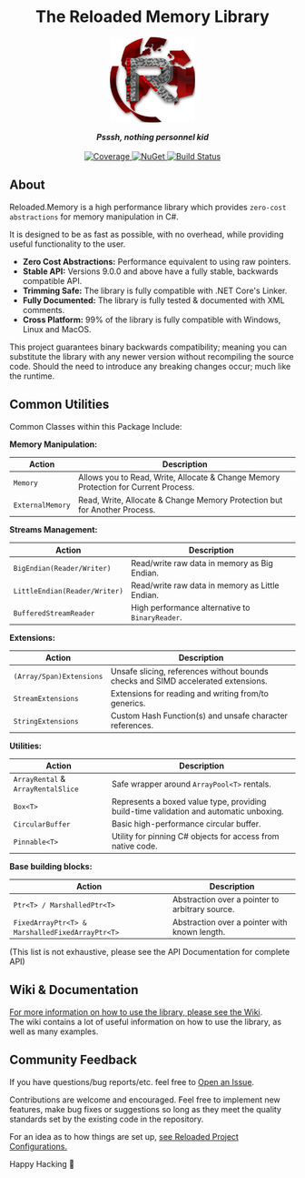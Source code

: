
<div align="center">
	<h1>The Reloaded Memory Library</h1>
	<img src="https://raw.githubusercontent.com/Reloaded-Project/Reloaded.MkDocsMaterial.Themes.R2/adc12754862c5107fcd1357c7501e4d9d9f09d07/Images/Reloaded-Icon.png" width="150" align="center" />
	<br/> <br/>
	<strong><i>Psssh, nothing personnel kid</i></strong>
	<br/> <br/>
	<!-- Coverage -->
	<a href="https://codecov.io/gh/Reloaded-Project/Reloaded.Memory">
		<img src="https://codecov.io/gh/Reloaded-Project/Reloaded.Memory/branch/master/graph/badge.svg" alt="Coverage" />
	</a>
	<!-- NuGet -->
	<a href="https://www.nuget.org/packages/Reloaded.Memory">
		<img src="https://img.shields.io/nuget/v/Reloaded.Memory.svg" alt="NuGet" />
	</a>
	<!-- Build Status -->
	<a href="https://github.com/Reloaded-Project/Reloaded.Memory/actions/workflows/build-and-publish.yml">
		<img src="https://img.shields.io/github/actions/workflow/status/Reloaded-Project/Reloaded.Memory/build-and-publish.yml?branch=main" alt="Build Status" />
	</a>
</div>

## About

Reloaded.Memory is a high performance library which provides `zero-cost abstractions` for memory manipulation in C#.  

It is designed to be as fast as possible, with no overhead, while providing useful functionality to the user.  

- **Zero Cost Abstractions:** Performance equivalent to using raw pointers.
- **Stable API:** Versions 9.0.0 and above have a fully stable, backwards compatible API.
- **Trimming Safe:** The library is fully compatible with .NET Core's Linker.
- **Fully Documented:** The library is fully tested & documented with XML comments.
- **Cross Platform:** 99% of the library is fully compatible with Windows, Linux and MacOS.

This project guarantees binary backwards compatibility; meaning you can substitute the library with any newer version
without recompiling the source code. Should the need to introduce any breaking changes occur; much like the runtime.

## Common Utilities

Common Classes within this Package Include:  

**Memory Manipulation:**  

| Action           | Description                                                                         |
|------------------|-------------------------------------------------------------------------------------|
| `Memory`         | Allows you to Read, Write, Allocate & Change Memory Protection for Current Process. |
| `ExternalMemory` | Read, Write, Allocate & Change Memory Protection but for Another Process.           |

**Streams Management:**  

| Action                        | Description                                     |
|-------------------------------|-------------------------------------------------|
| `BigEndian(Reader/Writer)`    | Read/write raw data in memory as Big Endian.    |
| `LittleEndian(Reader/Writer)` | Read/write raw data in memory as Little Endian. |
| `BufferedStreamReader`        | High performance alternative to `BinaryReader`. |

**Extensions:**  

| Action                   | Description                                                                       |
|--------------------------|-----------------------------------------------------------------------------------|
| `(Array/Span)Extensions` | Unsafe slicing, references without bounds checks and SIMD accelerated extensions. |
| `StreamExtensions`       | Extensions for reading and writing from/to generics.                              |
| `StringExtensions`       | Custom Hash Function(s) and unsafe character references.                          |

**Utilities:**  

| Action                             | Description                                                                            |
|------------------------------------|----------------------------------------------------------------------------------------|
| `ArrayRental` & `ArrayRentalSlice` | Safe wrapper around `ArrayPool<T>` rentals.                                            |
| `Box<T>`                           | Represents a boxed value type, providing build-time validation and automatic unboxing. |
| `CircularBuffer`                   | Basic high-performance circular buffer.                                                |
| `Pinnable<T>`                      | Utility for pinning C# objects for access from native code.                            |

**Base building blocks:**  

| Action                                          | Description                                     |
|-------------------------------------------------|-------------------------------------------------|
| `Ptr<T> / MarshalledPtr<T>`                     | Abstraction over a pointer to arbitrary source. |
| `FixedArrayPtr<T> & MarshalledFixedArrayPtr<T>` | Abstraction over a pointer with known length.   |

(This list is not exhaustive, please see the API Documentation for complete API)

## Wiki & Documentation

[For more information on how to use the library, please see the Wiki](https://reloaded-project.github.io/Reloaded.Memory/).  
The wiki contains a lot of useful information on how to use the library, as well as many examples.  

## Community Feedback

If you have questions/bug reports/etc. feel free to [Open an Issue](https://github.com/Reloaded-Project/Reloaded.Memory/issues/new).

Contributions are welcome and encouraged. Feel free to implement new features, make bug fixes or suggestions so long as
they meet the quality standards set by the existing code in the repository.

For an idea as to how things are set up, [see Reloaded Project Configurations.](https://github.com/Reloaded-Project/Reloaded.Project.Configurations)

Happy Hacking 💜